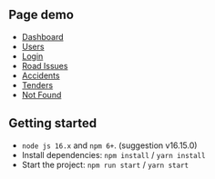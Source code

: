 ## Page demo

- [Dashboard](/dashboard/app)
- [Users](/dashboard/user)
- [Login](/login)
- [Road Issues](/road-issues)
- [Accidents](/accidents)
- [Tenders](/tenders)
- [Not Found](/404)

## Getting started

- `node js 16.x` and `npm 6+`. (suggestion v16.15.0)
- Install dependencies: `npm install` / `yarn install`
- Start the project: `npm run start` / `yarn start`
